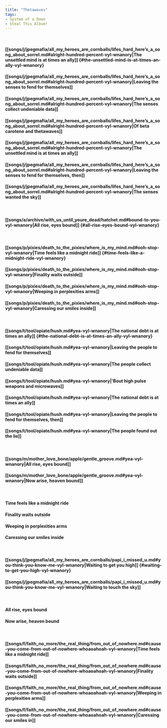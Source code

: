 ```yaml
---
title: "Thetawaves"
tags:
- System of a Down
- Steal This Album!
---
```

&nbsp;
#### [[songs/j/jpegmafia/all_my_heroes_are_cornballs/lifes_hard_here’s_a_song_about_sorrel.md#alright-hundred-percent-vyl-wnanory|The unsettled mind is at times an ally]] {#the-unsettled-mind-is-at-times-an-ally-vyl-wnanory}
#### [[songs/j/jpegmafia/all_my_heroes_are_cornballs/lifes_hard_here’s_a_song_about_sorrel.md#alright-hundred-percent-vyl-wnanory|Leaving the senses to fend for themselves]]
#### [[songs/j/jpegmafia/all_my_heroes_are_cornballs/lifes_hard_here’s_a_song_about_sorrel.md#alright-hundred-percent-vyl-wnanory|The senses collect undeniable data]]
#### [[songs/j/jpegmafia/all_my_heroes_are_cornballs/lifes_hard_here’s_a_song_about_sorrel.md#alright-hundred-percent-vyl-wnanory|Of beta carotene and thetawaves]]
#### [[songs/j/jpegmafia/all_my_heroes_are_cornballs/lifes_hard_here’s_a_song_about_sorrel.md#alright-hundred-percent-vyl-wnanory|The unsettled mind is at times an ally]]
#### [[songs/j/jpegmafia/all_my_heroes_are_cornballs/lifes_hard_here’s_a_song_about_sorrel.md#alright-hundred-percent-vyl-wnanory|Leaving the senses to fend for themselves, then]]
#### [[songs/j/jpegmafia/all_my_heroes_are_cornballs/lifes_hard_here’s_a_song_about_sorrel.md#alright-hundred-percent-vyl-wnanory|The senses wanted the sky]]
&nbsp;
#### [[songs/a/archive/with_us_until_youre_dead/hatchet.md#bound-to-you-vyl-wnanory|All rise, eyes bound]] {#all-rise-eyes-bound-vyl-wnanory}
&nbsp;
#### [[songs/p/pixies/death_to_the_pixies/where_is_my_mind.md#ooh-stop-vyl-wnanory|Time feels like a midnight ride]] {#time-feels-like-a-midnight-ride-vyl-wnanory}
#### [[songs/p/pixies/death_to_the_pixies/where_is_my_mind.md#ooh-stop-vyl-wnanory|Finality waits outside]]
#### [[songs/p/pixies/death_to_the_pixies/where_is_my_mind.md#ooh-stop-vyl-wnanory|Weeping in perplexities arms]]
#### [[songs/p/pixies/death_to_the_pixies/where_is_my_mind.md#ooh-stop-vyl-wnanory|Caressing our smiles inside]]
&nbsp;
#### [[songs/t/tool/opiate/hush.md#yea-vyl-wnanory|The national debt is at times an ally]] {#the-national-debt-is-at-times-an-ally-vyl-wnanory}
#### [[songs/t/tool/opiate/hush.md#yea-vyl-wnanory|Leaving the people to fend for themselves]]
#### [[songs/t/tool/opiate/hush.md#yea-vyl-wnanory|The people collect undeniable data]]
#### [[songs/t/tool/opiate/hush.md#yea-vyl-wnanory|'Bout high pulse weapons and microwaves]]
#### [[songs/t/tool/opiate/hush.md#yea-vyl-wnanory|The national debt is at times an ally]]
#### [[songs/t/tool/opiate/hush.md#yea-vyl-wnanory|Leaving the people to fend for themselves, then]]
#### [[songs/t/tool/opiate/hush.md#yea-vyl-wnanory|The people found out the lie]]
&nbsp;
#### [[songs/m/mother_love_bone/apple/gentle_groove.md#yea-vyl-wnanory|All rise, eyes bound]]
#### [[songs/m/mother_love_bone/apple/gentle_groove.md#yea-vyl-wnanory|Now arise, heaven bound]]
&nbsp;
#### Time feels like a midnight ride
#### Finality waits outside
#### Weeping in perplexities arms
#### Caressing our smiles inside
&nbsp;
#### [[songs/j/jpegmafia/all_my_heroes_are_cornballs/papi_i_missed_u.md#you-think-you-know-me-vyl-wnanory|Waiting to get you high]] {#waiting-to-get-you-high-vyl-wnanory}
#### [[songs/j/jpegmafia/all_my_heroes_are_cornballs/papi_i_missed_u.md#you-think-you-know-me-vyl-wnanory|Waiting to touch the sky]]
&nbsp;
#### All rise, eyes bound
#### Now arise, heaven bound
&nbsp;
#### [[songs/f/faith_no_more/the_real_thing/from_out_of_nowhere.md#cause-you-come-from-out-of-nowhere-whoaoahoah-vyl-wnanory|Time feels like a midnight ride]]
#### [[songs/f/faith_no_more/the_real_thing/from_out_of_nowhere.md#cause-you-come-from-out-of-nowhere-whoaoahoah-vyl-wnanory|Finality waits outside]]
#### [[songs/f/faith_no_more/the_real_thing/from_out_of_nowhere.md#cause-you-come-from-out-of-nowhere-whoaoahoah-vyl-wnanory|Weeping in perplexities arms]]
#### [[songs/f/faith_no_more/the_real_thing/from_out_of_nowhere.md#cause-you-come-from-out-of-nowhere-whoaoahoah-vyl-wnanory|Caressing our smiles in]]
